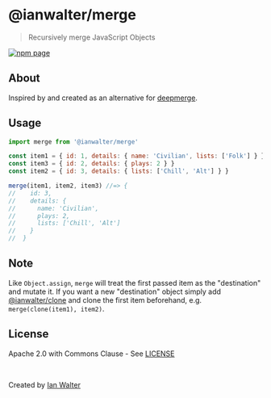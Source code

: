 # @ianwalter/merge
> Recursively merge JavaScript Objects

[![npm page][npmImage]][npmUrl]

## About

Inspired by and created as an alternative for [deepmerge][deepmergeUrl].

## Usage

```js
import merge from '@ianwalter/merge'

const item1 = { id: 1, details: { name: 'Civilian', lists: ['Folk'] } }
const item3 = { id: 2, details: { plays: 2 } }
const item2 = { id: 3, details: { lists: ['Chill', 'Alt'] } }

merge(item1, item2, item3) //=> {
//    id: 3,
//    details: {
//      name: 'Civilian',
//      plays: 2,
//      lists: ['Chill', 'Alt']
//    }
//  }
```

## Note

Like `Object.assign`, `merge` will treat the first passed item as the
"destination" and mutate it. If you want a new "destination" object simply
add [@ianwalter/clone][cloneUrl] and clone the first item beforehand, e.g.
`merge(clone(item1), item2)`.

## License

Apache 2.0 with Commons Clause - See [LICENSE][licenseUrl]

&nbsp;

Created by [Ian Walter](https://iankwalter.com)

[npmImage]: https://img.shields.io/npm/v/@ianwalter/merge.svg
[npmUrl]: https://www.npmjs.com/package/@ianwalter/merge
[cloneUrl]: https://github.com/ianwalter/clone
[deepmergeUrl]: https://github.com/TehShrike/deepmerge
[licenseUrl]: https://github.com/ianwalter/merge/blob/master/LICENSE
